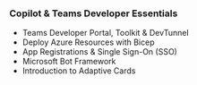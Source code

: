 ### Copilot & Teams Developer Essentials

- Teams Developer Portal, Toolkit & DevTunnel
- Deploy Azure Resources with Bicep
- App Registrations & Single Sign-On (SSO)
- Microsoft Bot Framework
- Introduction to Adaptive Cards
